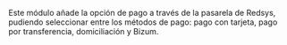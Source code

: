 Este módulo añade la opción de pago a través de la pasarela de Redsys,
pudiendo seleccionar entre los métodos de pago: pago con tarjeta, pago
por transferencia, domiciliación y Bizum.
